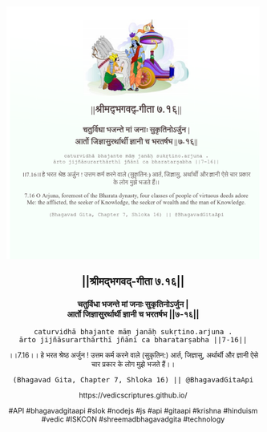 <img src="../../asset/BG_7_16.png"/>
<center><h2>||श्रीमद्‍भगवद्‍-गीता ७.१६||</h2>
<h3>चतुर्विधा भजन्ते मां जनाः सुकृतिनोऽर्जुन |<br/>आर्तो जिज्ञासुरर्थार्थी ज्ञानी च भरतर्षभ ||७-१६||</h3>
<pre>caturvidhā bhajante māṃ janāḥ sukṛtino.arjuna .<br/>ārto jijñāsurarthārthī jñānī ca bharatarṣabha ||7-16||</pre>
<p>।।7.16।। हे भरत श्रेष्ठ अर्जुन ! उत्तम कर्म करने वाले (सुकृतिन:) आर्त, जिज्ञासु, अर्थार्थी और ज्ञानी ऐसे चार प्रकार के लोग मुझे भजते हैं।।</p>
<pre>(Bhagavad Gita, Chapter 7, Shloka 16) || @BhagavadGitaApi</pre><p>https://vedicscriptures.github.io/</p><p>#API #bhagavadgitaapi #slok #nodejs #js #api #gitaapi #krishna #hinduism #vedic #ISKCON #shreemadbhagavadgita #technology</p></center>